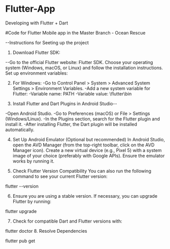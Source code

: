 # Flutter-App
Developing with Flutter + Dart 

#Code for Flutter Mobile app in the Master Branch - Ocean Rescue

--Instructions for Seeting up the project

1. Download Flutter SDK:

--Go to the official Flutter website: Flutter SDK.
Choose your operating system (Windows, macOS, or Linux) and follow the installation instructions.
Set up environment variables:

2. For Windows:
-Go to Control Panel > System > Advanced System Settings > Environment Variables.
-Add a new system variable for Flutter:
-Variable name: PATH
-Variable value: <path-to-flutter-sdk>\flutter\bin

3. Install Flutter and Dart Plugins in Android Studio--

-Open Android Studio.
-Go to Preferences (macOS) or File > Settings (Windows/Linux).
-In the Plugins section, search for the Flutter plugin and install it.
-After installing Flutter, the Dart plugin will be installed automatically.

4. Set Up Android Emulator (Optional but recommended)
In Android Studio, open the AVD Manager (from the top-right toolbar, click on the AVD Manager icon).
Create a new virtual device (e.g., Pixel 5) with a system image of your choice (preferably with Google APIs).
Ensure the emulator works by running it.

5. Check Flutter Version Compatibility
You can also run the following command to see your current Flutter version:

flutter --version

6. Ensure you are using a stable version. If necessary, you can upgrade Flutter by running:

flutter upgrade


7. Check for compatible Dart and Flutter versions with:

flutter doctor 
8. Resolve Dependencies

flutter pub get



